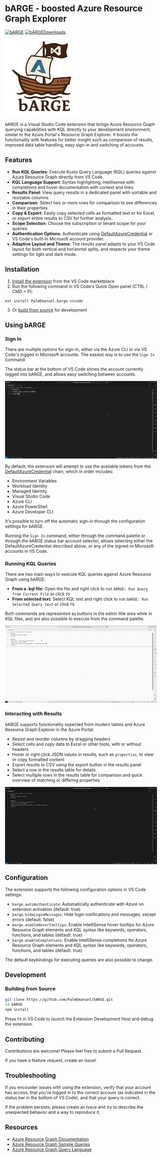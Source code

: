 # bARGE - boosted Azure Resource Graph Explorer

[![bARGE]][bARGEMarketplace] [![bARGEDownloads]][bARGEMarketplace]

<img src="media/readme/bARGE.png" width="256">

bARGE is a Visual Studio Code extension that brings Azure Resource Graph querying capabilities with KQL directly to your development environment, similar to the Azure Portal's Resource Graph Explorer. It boosts the functionality with features for better insight such as comparison of results, improved data table handling, easy sign-in and switching of accounts.

## Features

- **Run KQL Queries**: Execute Kusto Query Language (KQL) queries against Azure Resource Graph directly from VS Code.
- **KQL Language Support**: Syntax highlighting, intellisense with completions and hover documentation with context and links.
- **Results Panel**: View query results in a dedicated panel with sortable and resizable columns.
- **Comparison**: Select two or more rows for comparison to see differences in their properties.
- **Copy & Export**: Easily copy selected cells as formatted text or for Excel, or export entire results to CSV for further analysis.
- **Scope Selection**: Choose the subscription or tenant scope for your queries.
- **Authentication Options**: Authenticate using [DefaultAzureCredential](https://learn.microsoft.com/en-us/javascript/api/@azure/identity/defaultazurecredential?view=azure-node-latest&wt.mc_id=DT-MVP-5005372) or VS Code's built-in Microsoft account provider.
- **Adaptive Layout and Theme**: The results panel adapts to your VS Code layout for both vertical and horizontal splits, and respects your theme settings for light and dark mode.

## Installation

1. [Install the extension](https://marketplace.visualstudio.com/items?itemName=PalmEmanuel.barge-vscode) from the VS Code marketplace
2. Run the following command in VS Code's Quick Open panel (CTRL / CMD + P):

```
ext install PalmEmanuel.barge-vscode
```

3. Or [build from source](#building-from-source) for development

## Using bARGE

### Sign In

There are multiple options for sign-in, either via the Azure CLI or via VS Code's logged in Microsoft accounts. The easiest way is to use the `Sign In` command.

The status bar at the bottom of VS Code shows the account currently logged into bARGE, and allows easy switching between accounts.

![Sign In](media/readme/gifs/sign-in.gif)

By default, the extension will attempt to use the available tokens from the [DefaultAzureCredential](https://learn.microsoft.com/en-us/javascript/api/@azure/identity/defaultazurecredential?view=azure-node-latest&wt.mc_id=DT-MVP-5005372) chain, which in order includes:

- Environment Variables
- Workload Identity
- Managed Identity
- Visual Studio Code
- Azure CLI
- Azure PowerShell
- Azure Developer CLI

It's possible to turn off the automatic sign-in through the configuration settings for bARGE.

Running the `Sign In` command, either through the command palette or through the bARGE status bar account selector, allows selecting either the DefaultAzureCredential described above, or any of the signed-in Microsoft accounts in VS Code.

### Running KQL Queries

There are two main ways to execute KQL queries against Azure Resource Graph using bARGE:

- **From a .kql file**: Open the file and right click to run `bARGE: Run Query from Current File` or click `F5`
- **From selected text**: Select KQL text and right click to run `bARGE: Run Selected Query text` or click `F8`

Both commands are represented as buttons in the editor title area while in KQL files, and are also possible to execute from the command palette.

![Query with Row Details](media/readme/gifs/query-details.gif)

### Interacting with Results

bARGE supports functionality expected from modern tables and Azure Resource Graph Explorer in the Azure Portal:

- Resize and reorder columns by dragging headers
- Select cells and copy data to Excel or other tools, with or without headers
- Hover or right click JSON values in results, such as `properties`, to view or copy formatted content
- Export results to CSV using the export button in the results panel
- Select a row in the results table for details
- Select multiple rows in the results table for comparison and quick overview of matching or differing properties

![Query with Row Comparison](media/readme/gifs/query-comparison.gif)

## Configuration

The extension supports the following configuration options in VS Code settings:

- `barge.autoAuthenticate`: Automatically authenticate with Azure on extension activation (default: true)
- `barge.hideLoginMessages`: Hide login notifications and messages, except errors (default: false)
- `barge.enableHoverTooltips`: Enable IntelliSense hover tooltips for Azure Resource Graph elements and KQL syntax like keywords, operators, functions, and tables (default: true)
- `barge.enableCompletions`: Enable IntelliSense completions for Azure Resource Graph elements and KQL syntax like keywords, operators, functions, and tables (default: true)

The default keybindings for executing queries are also possible to change.

## Development

### Building from Source

```bash
git clone https://github.com/PalmEmanuel/bARGE.git
cd bARGE
npm install
```

Press `F5` in VS Code to launch the Extension Development Host and debug the extension.

## Contributing

Contributions are welcome! Please feel free to submit a Pull Request.

If you have a feature request, create an Issue!

## Troubleshooting

If you encounter issues with using the extension, verify that your account has access, that you're logged in to the correct account (as indicated in the status bar in the bottom of VS Code), and that your query is correct.

If the problem persists, please create an Issue and try to describe the unexpected behavior and a way to reproduce it.

## Resources

- [Azure Resource Graph Documentation](https://docs.microsoft.com/en-us/azure/governance/resource-graph?wt.mc_id=DT-MVP-5005372)
- [Azure Resource Graph Sample Queries](https://docs.microsoft.com/en-us/azure/governance/resource-graph/samples/starter?wt.mc_id=DT-MVP-5005372)
- [Azure Resource Graph Query Language](https://learn.microsoft.com/en-us/azure/governance/resource-graph/concepts/query-language?wt.mc_id=DT-MVP-5005372)

<!-- References -->
[bARGEDownloads]: https://img.shields.io/visual-studio-marketplace/d/PalmEmanuel.barge-vscode?label=bARGE%20Downloads
[bARGEMarketplace]: https://marketplace.visualstudio.com/items?itemName=PalmEmanuel.barge-vscode
[bARGE]: https://img.shields.io/visual-studio-marketplace/v/PalmEmanuel.barge-vscode?label=bARGE
